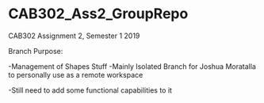# CAB302_Ass2_GroupRepo
CAB302 Assignment 2, Semester 1 2019

Branch Purpose:

  -Management of Shapes Stuff
  -Mainly Isolated Branch for Joshua Moratalla to personally use as a remote workspace
  
  -Still need to add some functional capabilities to it

